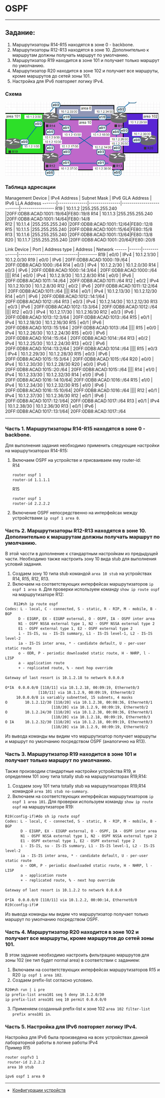 # OSPF
____
## Задание:
1. Маршрутизаторы R14-R15 находятся в зоне 0 - backbone.
2. Маршрутизаторы R12-R13 находятся в зоне 10. Дополнительно к маршрутам должны получать маршрут по умолчанию.
3. Маршрутизатор R19 находится в зоне 101 и получает только маршрут по умолчанию.
4. Маршрутизатор R20 находится в зоне 102 и получает все маршруты, кроме маршрутов до сетей зоны 101.
5. Настройка для IPv6 повторяет логику IPv4.
### Схема
![scheme](https://github.com/Alnor23/OTUS_NETWORK/blob/main/labs/lab6_ospf/screenshots/scheme_ospf.png)
### Таблица адресации  
Management
Device | IPv4 Address  | Subnet Mask    | IPv6 GLA Address         | IPv6 LLA Address
-------|---------------|----------------|--------------------------|-----------------
R19    |    10.1.1.2   |255.255.255.240 |20FF:0DB8:ACAD:1001::19/64|FE80::19/8
R14    |    10.1.1.3   |255.255.255.240 |20FF:0DB8:ACAD:1001::14/64|FE80::14/8   
R12    |    10.1.1.4   |255.255.255.240 |20FF:0DB8:ACAD:1001::12/64|FE80::12/8     
R15    |    10.1.1.5   |255.255.255.240 |20FF:0DB8:ACAD:1001::15/64|FE80::15/8 
R13    |    10.1.1.6   |255.255.255.240 |20FF:0DB8:ACAD:1001::13/64|FE80::13/8 
R20    |    10.1.1.7   |255.255.255.240 |20FF:0DB8:ACAD:1001::20/64|FE80::20/8 

Link
Device | Port | Address type | Address                      | Network
------ |------|--------------|------------------------------|---------
R19    | e0/0 | IPv4         | 10.1.2.1/30                  | 10.1.2.0/30
R19    | e0/0 | IPv6         | 20FF:0DB8:ACAD:1000::19:/64  | 20FF:0DB8:ACAD:1000::/64
R14    | e0/3 | IPv4         | 10.1.2.2/30                  | 10.1.2.0/30 
R14    | e0/3 | IPv6         | 20FF:0DB8:ACAD:1000::14:3/64 | 20FF:0DB8:ACAD:1000::/64
||||
R14    | e0/0 | IPv4         | 10.1.2.9/30                  | 10.1.2.8/30 
R14    | e0/0 | IPv6         | 20FF:0DB8:ACAD:1011::14:/64  | 20FF:0DB8:ACAD:1011::/64
R12    | e0/2 | IPv4         | 10.1.2.10/30                 | 10.1.2.8/30 
R12    | e0/2 | IPv6         | 20FF:0DB8:ACAD:1011::12:2/64 | 20FF:0DB8:ACAD:1011::/64
||||
R14    | e0/1 | IPv4         | 10.1.2.13/30                 | 10.1.2.12/30 
R14    | e0/1 | IPv6         | 20FF:0DB8:ACAD:1012::14:1/64 | 20FF:0DB8:ACAD:1012::/64
R13    | e0/3 | IPv4         | 10.1.2.14/30                 | 10.1.2.12/30 
R13    | e0/3 | IPv6         | 20FF:0DB8:ACAD:1012::13:3/64 | 20FF:0DB8:ACAD:1012::/64
||||
R12    | e0/3 | IPv4         | 10.1.2.17/30                 | 10.1.2.16/30 
R12    | e0/3 | IPv6         | 20FF:0DB8:ACAD:1013::12:3/64 | 20FF:0DB8:ACAD:1013::/64
R15    | e0/1 | IPv4         | 10.1.2.18/30                 | 10.1.2.16/30 
R15    | e0/1 | IPv6         | 20FF:0DB8:ACAD:1013::15:1/64 | 20FF:0DB8:ACAD:1013::/64
||||
R15    | e0/0 | IPv4         | 10.1.2.26/30                 | 10.1.2.24/30 
R15    | e0/0 | IPv6         | 20FF:0DB8:ACAD:1014::15:/64  | 20FF:0DB8:ACAD:1014::/64
R13    | e0/2 | IPv4         | 10.1.2.25/30                 | 10.1.2.24/30 
R13    | e0/2 | IPv6         | 20FF:0DB8:ACAD:1014::13:2/64 | 20FF:0DB8:ACAD:1014::/64
||||
R15    | e0/3 | IPv4         | 10.1.2.29/30                 | 10.1.2.28/30 
R15    | e0/3 | IPv6         | 20FF:0DB8:ACAD:1015::15:3/64 | 20FF:0DB8:ACAD:1015::/64
R20    | e0/0 | IPv4         | 10.1.2.30/30                 | 10.1.2.28/30 
R20    | e0/0 | IPv6         | 20FF:0DB8:ACAD:1015::20:/64  | 20FF:0DB8:ACAD:1015::/64
||||
R14    | e1/0 | IPv4         | 10.1.2.33/30                 | 10.1.2.32/30 
R14    | e1/0 | IPv6         | 20FF:0DB8:ACAD:1016::14:10/64| 20FF:0DB8:ACAD:1016::/64
R15    | e1/0 | IPv4         | 10.1.2.34/30                 | 10.1.2.32/30 
R15    | e1/0 | IPv6         | 20FF:0DB8:ACAD:1016::15:10/64| 20FF:0DB8:ACAD:1016::/64
||||
R12    | e0/1 | IPv4         | 10.1.2.37/30                 | 10.1.2.36/30 
R12    | e0/1 | IPv6         | 20FF:0DB8:ACAD:1017::12:1/64| 20FF:0DB8:ACAD:1017::/64
R13    | e0/1 | IPv4         | 10.1.2.38/30                 | 10.1.2.36/30 
R13    | e0/1 | IPv6         | 20FF:0DB8:ACAD:1017::13:1/64| 20FF:0DB8:ACAD:1017::/64
_________
### Часть 1. Маршрутизаторы R14-R15 находятся в зоне 0 - backbone.  
Для выполнения задания необходимо применить следующие настройки на маршрутизаторах R14-R15:  
  1. Включаем OSPF на устройстве и присваиваем ему router-id:  
     R14
     ```
     router ospf 1
     router-id 1.1.1.1
     ```
     R15
     ```
     router ospf 1
     router-id 2.2.2.2
     ```
  2. Включение OSPF непосредственно на интерфейсах между устройствами `ip ospf 1 area 0`.
     
### Часть 2. Маршрутизаторы R12-R13 находятся в зоне 10. Дополнительно к маршрутам должны получать маршрут по умолчанию.
В этой чассти в дополнение к стандартным настройкам из предыдущей части. Необходимо также настроить зону 10 вида stub для выполнения условий задания.  
  1. Создаем зону 10 типа stub командой `area 10 stub` на устройствах R14, R15, R12, R13.  
  2. Включаем на соответствующих интерфейсах маршрутизаторов `ip ospf 1 area 0`.
     Для проверки используем команду `show ip route ospf` на маршрутизаторе R12:
 ```
     R12#sh ip route ospf
Codes: L - local, C - connected, S - static, R - RIP, M - mobile, B - BGP
       D - EIGRP, EX - EIGRP external, O - OSPF, IA - OSPF inter area
       N1 - OSPF NSSA external type 1, N2 - OSPF NSSA external type 2
       E1 - OSPF external type 1, E2 - OSPF external type 2
       i - IS-IS, su - IS-IS summary, L1 - IS-IS level-1, L2 - IS-IS level-2
       ia - IS-IS inter area, * - candidate default, U - per-user static route
       o - ODR, P - periodic downloaded static route, H - NHRP, l - LISP
       a - application route
       + - replicated route, % - next hop override

Gateway of last resort is 10.1.2.18 to network 0.0.0.0

O*IA  0.0.0.0/0 [110/11] via 10.1.2.18, 00:09:19, Ethernet0/3
                [110/11] via 10.1.2.9, 00:09:19, Ethernet0/2
      10.0.0.0/8 is variably subnetted, 15 subnets, 4 masks
O        10.1.2.12/30 [110/20] via 10.1.2.38, 00:08:36, Ethernet0/1
                      [110/20] via 10.1.2.9, 00:09:19, Ethernet0/2
O        10.1.2.24/30 [110/20] via 10.1.2.38, 00:08:36, Ethernet0/1
                      [110/20] via 10.1.2.18, 00:09:19, Ethernet0/3
O IA     10.1.2.32/30 [110/20] via 10.1.2.18, 00:09:19, Ethernet0/3
                      [110/20] via 10.1.2.9, 00:09:19, Ethernet0/2
```
Из вывода команды мы видим что маршрутизатор получает маршруты и маршрут по умолчанию посредством OSPF (аналогично на R13).  
### Часть 3. Маршрутизатор R19 находится в зоне 101 и получает только маршрут по умолчанию.  
Также производим стандартные настройки устройства R19, и определяем 101 зону типа totally stub на маршрутизаторах R19,R14:
  1. Создаем зону 101 типа totally stub на маршрутизаторах R19,R14 командой `area 101 stub no-summary`.
  2. Включаем на соответствующих интерфейсах маршрутизаторов `ip ospf 1 area 101`.
    Для проверки используем команду `show ip route ospf` на маршрутизаторе R19: 
```
R19(config-if)#do sh ip route ospf
Codes: L - local, C - connected, S - static, R - RIP, M - mobile, B - BGP
       D - EIGRP, EX - EIGRP external, O - OSPF, IA - OSPF inter area
       N1 - OSPF NSSA external type 1, N2 - OSPF NSSA external type 2
       E1 - OSPF external type 1, E2 - OSPF external type 2
       i - IS-IS, su - IS-IS summary, L1 - IS-IS level-1, L2 - IS-IS level-2
       ia - IS-IS inter area, * - candidate default, U - per-user static route
       o - ODR, P - periodic downloaded static route, H - NHRP, l - LISP
       a - application route
       + - replicated route, % - next hop override

Gateway of last resort is 10.1.2.2 to network 0.0.0.0

O*IA  0.0.0.0/0 [110/11] via 10.1.2.2, 00:00:14, Ethernet0/0
R19(config-if)#
```
Из вывода команды мы видим что маршрутизатор получает только маршрут по умолчанию посредством OSPF.  

### Часть 4. Маршрутизатор R20 находится в зоне 102 и получает все маршруты, кроме маршрутов до сетей зоны 101.
В этом задание необходимо настроить фильтрацию маршрутов для зоны 102 (ее тип будет normal area) в соответствии с заданием:
  1. Включаем на соответствующих интерфейсах маршрутизаторов R15 и R20 `ip ospf 1 area 102`.
  2. Создаем prefix-list согласно условию.
```
R20#sh run | i pre
ip prefix-list area101 seq 5 deny 10.1.2.0/30
ip prefix-list area101 seq 10 permit 0.0.0.0/0
```
  3. Применяем созданный prefix-list к зоне 102 `area 102 filter-list prefix area101 in`.
### Часть 5. Настройка для IPv6 повторяет логику IPv4.
Настройка для IPv6 была произведена на всех устройствах данной лабораторной работы в логике работы IPv4  
Пример R15
```
router ospfv3 1
 router-id 2.2.2.2
 area 10 stub
```
```
ipv6 ospf 1 area 0
```
_______
  - [Конфигурации устройств](https://github.com/Alnor23/OTUS_NETWORK/tree/main/labs/lab6_ospf/config)

